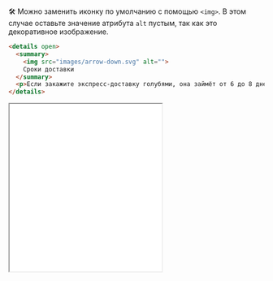 🛠 Можно заменить иконку по умолчанию с помощью `<img>`. В этом случае оставьте значение атрибута `alt` пустым, так как это декоративное изображение.

```html
<details open>
  <summary>
    <img src="images/arrow-down.svg" alt="">
    Сроки доставки
  </summary>
  <p>Если закажите экспресс-доставку голубями, она займёт от 6 до 8 дней. Обычная доставка улиткой занимает примерно 20 дней.</p>
</details>
```

<iframe title="details с иконкой, вставленной через img" src="../demos/details-with-img/" height="330">

🛠 У `<summary>` есть встроенная роль `button`. На практике [скринридеры](/html/screenreaders/) определяют роль тега по-разному. NVDA считает его кнопкой, Narrator — раскрывающим треугольником (disclosure triangle), десктопный VoiceOver — саммари (summary), а TalkBack в Firefox и мобильный VoiceOver в Safari вообще не определяют роль `<summary>`.

Можно использовать явную роль `button` для `<summary>`, но так лучше не делать:

- Это не та ситуация, где стоит явно задавать ARIA-роль и нарушать одно из правил использования WAI-ARIA.
- VoiceOver перестанет определять состояние `<details>` — развёрнут или свёрнут элемент.
- Не решит проблему с неопределяемой ролью `<details>` для TalkBack в Firefox и мобильного VoiceOver в Safari.

🛠 Если заменить на свою иконку с треугольником по умолчанию у `<summary>`, это может привести к проблемам с объявлением VoiceOver, NVDA и JAWS состояния, в котором сейчас находится элемент.

🛠 В [Firefox есть баг](https://bugzilla.mozilla.org/show_bug.cgi?id=1783925), из-за которого VoiceOver читает название иконки по умолчанию и считает его частью имени элемента — краткого названия, которое скринридеры объявляют вместе с ролью.

🛠 VoiceOver в Safari и JAWS в Chrome, Edge или Firefox не считают [`<h1>`–`<h6>`](/html/h1-h6/) заголовками, если они вложены в `<summary>`.

🛠 Может показаться, что `<details>` и `<summary>` подходят для выпадающего меню. Они ведут себя похоже, но это не самое доступное решение. Вот несколько причин:

- Пользователи голосового управления не смогут открыть такой элемент с помощью привычных команд. К примеру, «Нажать на кнопку».
- Скринридеры не всегда понимают, раскрыт сейчас такой элемент или нет.
- Содержимое `<summary>` не попадает в список всех кнопок или других интерактивных элементов на странице, который есть у скринридеров.
- У пользователей скринридеров нет шортката для быстрого перехода к `<details>` или `<summary>`.
